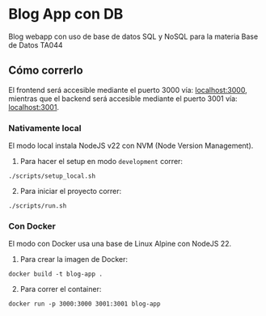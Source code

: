 # Blog App con DB

Blog webapp con uso de base de datos SQL y NoSQL para la materia Base de Datos TA044

## Cómo correrlo

El frontend será accesible mediante el puerto 3000 vía: <a href="localhost:3000" target="_blank">localhost:3000</a>, mientras que el backend será accesible mediante el puerto 3001 vía: <a href="localhost:3001" target="_blank">localhost:3001</a>.

### Nativamente local

El modo local instala NodeJS v22 con NVM (Node Version Management). 

1. Para hacer el setup en modo `development` correr:

```shell
./scripts/setup_local.sh
```

2. Para iniciar el proyecto correr:

```shell
./scripts/run.sh
```

### Con Docker

El modo con Docker usa una base de Linux Alpine con NodeJS 22.

1. Para crear la imagen de Docker:

```shell
docker build -t blog-app .
```

2. Para correr el container:

```shell
docker run -p 3000:3000 3001:3001 blog-app
```